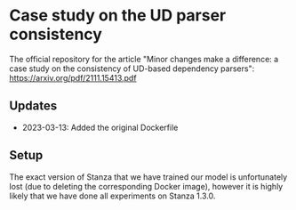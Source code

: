 # Case study on the UD parser consistency
The official repository for the article "Minor changes make a difference: a case study on the consistency of UD-based dependency parsers":
https://arxiv.org/pdf/2111.15413.pdf

## Updates
- 2023-03-13: Added the original Dockerfile

## Setup
The exact version of Stanza that we have trained our model is unfortunately lost (due to deleting the corresponding Docker image),
however it is highly likely that we have done all experiments on Stanza 1.3.0.
